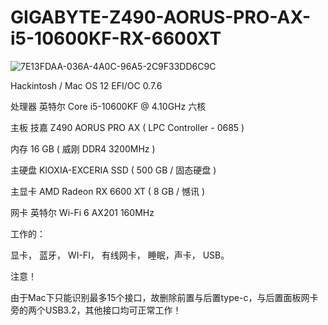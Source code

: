 # GIGABYTE-Z490-AORUS-PRO-AX-i5-10600KF-RX-6600XT
![7E13FDAA-036A-4A0C-96A5-2C9F33DD6C9C](https://user-images.githubusercontent.com/63736726/147197853-6b49faac-507d-45b8-b3bf-41d87e6d1130.png)




Hackintosh / Mac OS 12 EFI/OC 0.7.6

处理器 英特尔 Core i5-10600KF @ 4.10GHz 六核

主板 技嘉 Z490 AORUS PRO AX ( LPC Controller - 0685 )

内存 16 GB ( 威刚 DDR4 3200MHz )

主硬盘 KIOXIA-EXCERIA SSD ( 500 GB / 固态硬盘 )

主显卡 AMD Radeon RX 6600 XT ( 8 GB / 憾讯 )

网卡 英特尔 Wi-Fi 6 AX201 160MHz

工作的：

显卡， 蓝牙， WI-FI， 有线网卡， 睡眠，声卡， USB。

注意！

由于Mac下只能识别最多15个接口，故删除前置与后置type-c，与后置面板网卡旁的两个USB3.2，其他接口均可正常工作！
